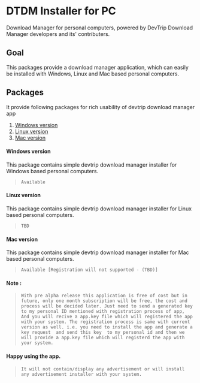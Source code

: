# DTDM Installer for PC
Download Manager for personal computers, powered by DevTrip Download Manager developers and its' contributers.

## Goal

This packages provide a download manager application, which can easily be installed with Windows, Linux and Mac based personal computers.

## Packages 

It provide following packages for rich usability of devtrip download manager app 

1. [Windows version](#windows-version)
2. [Linux version](#linux-version)
3. [Mac version](#mac-version)

#### Windows version

This package contains simple devtrip download manager installer for Windows based personal computers. 
>`Available`

#### Linux version

This package contains simple devtrip download manager installer for Linux based personal computers. 
>`TBD`

#### Mac version

This package contains simple devtrip download manager installer for Mac based personal computers.
>`Available [Registration will not supported - (TBD)]`

#### Note :

>`With pre alpha release this application is free of cost but in future, only one month subscription will be free, the cost and process will be decided later. Just need to send a generated key to my personal ID mentioned with registration process of app, And you will recive a app.key file which will registered the app with your system. The registration process is same with current version as well. i.e. you need to install the app and generate a key request  and send this key  to my personal id and then we will provide a app.key file which will registerd the app with your system.`

#### Happy using the app.

>`It will not contain/display any advertisement or will install any advertisement installer with your system.`
